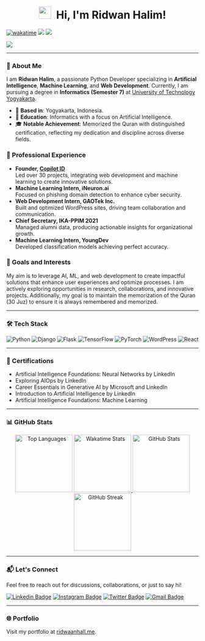 <h1 align="center">
  <img src="https://tva1.sinaimg.cn/large/e6c9d24egy1h1571l0uucg205k05egri.gif" width="32" />&nbsp;
  Hi, I'm Ridwan Halim!
</h1>

[![wakatime](https://wakatime.com/badge/user/018b799e-de53-4f7a-bb65-edc2df9f26d8.svg)](https://wakatime.com/@018b799e-de53-4f7a-bb65-edc2df9f26d8)
[![](https://komarev.com/ghpvc/?username=ridwaanhall&color=blue&label=Profile%20Views)](https://github.com/ridwaanhall)
[![](https://img.shields.io/github/followers/ridwaanhall?label=GitHub%20Followers)](https://github.com/ridwaanhall)

<a href="https://wakatime.com"><img src="https://wakatime.com/share/@ridwaanhall/814541a6-1677-46dc-ba38-6bbec125c7b1.png" /></a>

---

### 🚀 About Me

I am **Ridwan Halim**, a passionate Python Developer specializing in **Artificial Intelligence**, **Machine Learning**, and **Web Development**. Currently, I am pursuing a degree in **Informatics (Semester 7)** at [University of Technology Yogyakarta](https://uty.ac.id/).

- 📍 **Based in**: Yogyakarta, Indonesia.  
- 🏫 **Education**: Informatics with a focus on Artificial Intelligence.  
- 🎓 **Notable Achievement**: Memorized the Quran with distinguished certification, reflecting my dedication and discipline across diverse fields.  

### 💼 Professional Experience

- **Founder, [Copilot ID](https://github.com/copilot-id)**  
  Led over 30 projects, integrating web development and machine learning to create innovative solutions.  
- **Machine Learning Intern, iNeuron.ai**  
  Focused on phishing domain detection to enhance cyber security.  
- **Web Development Intern, GAOTek Inc.**  
  Built and optimized WordPress sites, driving team collaboration and communication.  
- **Chief Secretary, IKA-PPIM 2021**  
  Managed alumni data, producing actionable insights for organizational growth.  
- **Machine Learning Intern, YoungDev**  
  Developed classification models achieving perfect accuracy.  

### 🌟 Goals and Interests

My aim is to leverage AI, ML, and web development to create impactful solutions that enhance user experiences and optimize processes. I am actively exploring opportunities in research, collaborations, and innovative projects. Additionally, my goal is to maintain the memorization of the Quran (30 Juz) to ensure it is always remembered and memorized.

---

### 🛠 Tech Stack

![Python](https://img.shields.io/badge/-Python-05122A?style=flat&logo=python)
![Django](https://img.shields.io/badge/-Django-05122A?style=flat&logo=django)
![Flask](https://img.shields.io/badge/-Flask-05122A?style=flat&logo=flask)
![TensorFlow](https://img.shields.io/badge/-TensorFlow-05122A?style=flat&logo=tensorflow)
![PyTorch](https://img.shields.io/badge/-PyTorch-05122A?style=flat&logo=pytorch)
![WordPress](https://img.shields.io/badge/-WordPress-05122A?style=flat&logo=wordpress)
![React](https://img.shields.io/badge/-React-05122A?style=flat&logo=react)

---

### 📜 Certifications

- Artificial Intelligence Foundations: Neural Networks by LinkedIn  
- Exploring AIOps by LinkedIn  
- Career Essentials in Generative AI by Microsoft and LinkedIn  
- Introduction to Artificial Intelligence by LinkedIn  
- Artificial Intelligence Foundations: Machine Learning  

---

### 📊 GitHub Stats

<div align="center">

<span>
    <img height="150" src="https://github-readme-stats.vercel.app/api/top-langs/?username=ridwaanhall&layout=compact&hide=php&langs_count=6" alt="Top Languages" />
</span>

<span>
    <a href="https://wakatime.com/@ridwaanhall">
        <img height="150" src="https://github-readme-stats.vercel.app/api/wakatime?username=ridwaanhall&layout=compact&langs_count=6" alt="Wakatime Stats" />
    </a>
</span>

<span>
    <a href="https://github.com/ridwaanhall?tab=repositories&q=&type=&language=&sort=stargazers">
        <img height="150" src="https://github-readme-stats.vercel.app/api?username=ridwaanhall&show_icons=true&count_private=true&hide=contribs" alt="GitHub Stats" />
    </a>
</span>

<span>
    <img src="https://github-readme-streak-stats.herokuapp.com/?user=ridwaanhall" height="150" alt="GitHub Streak" />
</span>

</div>

---

### 📬 Let's Connect

Feel free to reach out for discussions, collaborations, or just to say hi!

[![Linkedin Badge](https://img.shields.io/badge/-Ridwan%20Halim-0e76a8?style=flat&labelColor=0e76a8&logo=linkedin&logoColor=white)](https://www.linkedin.com/in/ridwaanhall/)
[![Instagram Badge](https://img.shields.io/badge/-@ridwaanhall-e84393?style=flat&labelColor=e84393&logo=instagram&logoColor=white)](https://instagram.com/ridwaanhall)
[![Twitter Badge](https://img.shields.io/badge/-@ridwaanhall-1ca0f1?style=flat&labelColor=1ca0f1&logo=twitter&logoColor=white)](https://twitter.com/ridwaanhall)
[![Gmail Badge](https://img.shields.io/badge/-ridwaanhall.dev@gmail.com-c0392b?style=flat&labelColor=c0392b&logo=gmail&logoColor=white)](mailto:ridwaanhall.dev@gmail.com)

---

### 🌐 Portfolio

Visit my portfolio at [ridwaanhall.me](https://ridwaanhall.me/).
